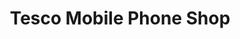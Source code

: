 ---
title: "Tesco Mobile Phone Shop"
url: /welshpool/tesco-mobile-phone-shop/
shop: mobile phone
---
